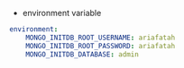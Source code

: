 - environment variable

```yaml
environment:
    MONGO_INITDB_ROOT_USERNAME: ariafatah
    MONGO_INITDB_ROOT_PASSWORD: ariafatah
    MONGO_INITDB_DATABASE: admin
```